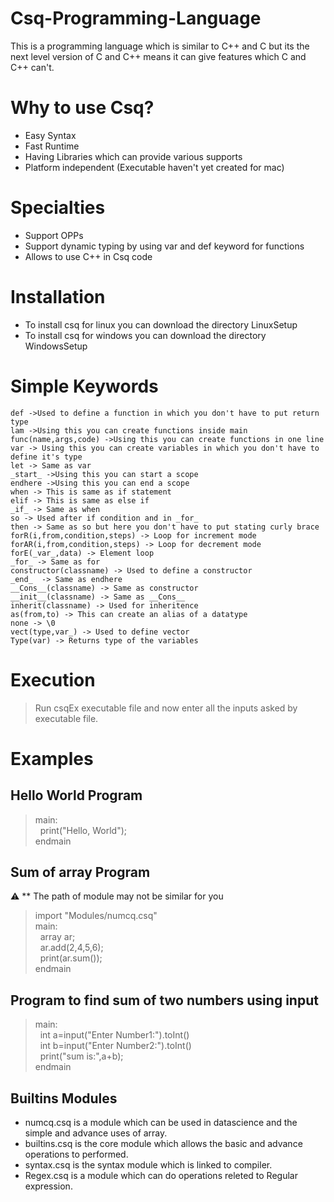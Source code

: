 # Csq-Programming-Language
This is a programming language which is similar to C++ and C but its the next level version of C and C++ means it can give features which C and C++ can't.


# Why to use Csq?

* Easy Syntax
* Fast Runtime
* Having Libraries which can provide various supports
* Platform independent  (Executable haven't yet created for mac)


# Specialties

* Support OPPs
* Support dynamic typing by using var and def keyword for functions
* Allows to use C++ in Csq code

# Installation

* To install csq for linux you can download the directory LinuxSetup
* To install csq for windows you can download the directory WindowsSetup

# Simple Keywords
    def ->Used to define a function in which you don't have to put return type
    lam ->Using this you can create functions inside main
    func(name,args,code) ->Using this you can create functions in one line
    var -> Using this you can create variables in which you don't have to define it's type
    let -> Same as var
    _start_ ->Using this you can start a scope
    endhere ->Using this you can end a scope
    when -> This is same as if statement
    elif -> This is same as else if
    _if_ -> Same as when
    so -> Used after if condition and in _for_
    then -> Same as so but here you don't have to put stating curly brace
    forR(i,from,condition,steps) -> Loop for increment mode
    forAR(i,from,condition,steps) -> Loop for decrement mode
    forE(_var_,data) -> Element loop
    _for_ -> Same as for
    constructor(classname) -> Used to define a constructor
    _end_  -> Same as endhere
    __Cons__(classname) -> Same as constructor
    __init__(classname) -> Same as __Cons__
    inherit(classname) -> Used for inheritence
    as(from,to) -> This can create an alias of a datatype
    none -> \0
    vect(type,var_) -> Used to define vector
    Type(var) -> Returns type of the variables
# Execution

> Run csqEx executable file and now enter all the inputs asked by executable file.

# Examples 

## Hello World Program

> main: <br>
    &nbsp; print("Hello, World"); <br>
endmain

## Sum of array Program
:warning: ** The path of module may not be similar for you
>import "Modules/numcq.csq" <br>
>main: <br>
>&nbsp; array<int> ar; <br>
>&nbsp; ar.add(2,4,5,6); <br>
>&nbsp; print(ar.sum()); <br>
>endmain
  
## Program to find sum of two numbers using input
>main: <br>
>&nbsp; int a=input("Enter Number1:").toInt() <br>
>&nbsp; int b=input("Enter Number2:").toInt() <br>
>&nbsp; print("sum is:",a+b); <br>
>endmain
  
## Builtins Modules
* numcq.csq is a module which can be used in datascience and the simple and advance uses of array.
* builtins.csq is the core module which allows the basic and advance operations to performed.
* syntax.csq is the syntax module which is linked to compiler.
* Regex.csq is a module which can do operations releted to Regular expression.
